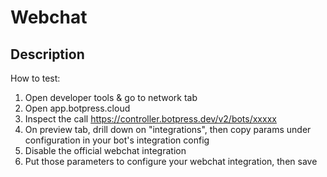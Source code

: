 # Webchat

## Description

How to test:

1. Open developer tools & go to network tab
2. Open app.botpress.cloud
3. Inspect the call https://controller.botpress.dev/v2/bots/xxxxx
4. On preview tab, drill down on "integrations", then copy params under configuration in your bot's integration config
5. Disable the official webchat integration
6. Put those parameters to configure your webchat integration, then save
